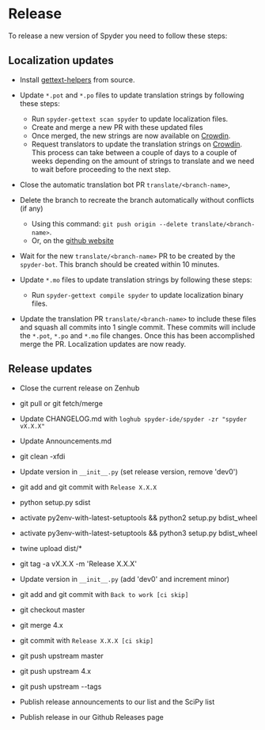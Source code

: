 # Release

To release a new version of Spyder you need to follow these steps:

## Localization updates

* Install [gettext-helpers](https://github.com/spyder-ide/gettext-helpers) from source.

* Update `*.pot` and `*.po` files to update translation strings by following these steps:
  * Run `spyder-gettext scan spyder` to update localization files.
  * Create and merge a new PR with these updated files
  * Once merged, the new strings are now available on [Crowdin](https://crowdin.com/project/spyder).
  * Request translators to update the translation strings on [Crowdin](https://crowdin.com/project/spyder). This process can take between a couple of days to a couple of weeks depending on the amount of strings to translate and we need to wait before proceeding to the next step.

* Close the automatic translation bot PR `translate/<branch-name>`,
* Delete the branch to recreate the branch automatically without conflicts (if any)
  * Using this command: `git push origin --delete translate/<branch-name>`.
  * Or, on the [github website](https://github.com/spyder-ide/spyder/branches)

* Wait for the new `translate/<branch-name>` PR to be created by the `spyder-bot`. This branch should be created within 10 minutes.

* Update `*.mo` files to update translation strings by following these steps:

  * Run `spyder-gettext compile spyder` to update localization binary files.

* Update the translation PR `translate/<branch-name>` to include these files and squash all commits into 1 single commit. These commits will include the `*.pot`, `*.po` and `*.mo` file changes. Once this has been accomplished merge the PR. Localization updates are now ready.

## Release updates

* Close the current release on Zenhub

* git pull or git fetch/merge

* Update CHANGELOG.md with `loghub spyder-ide/spyder -zr "spyder vX.X.X"`

* Update Announcements.md

* git clean -xfdi

* Update version in `__init__.py` (set release version, remove 'dev0')

* git add and git commit with `Release X.X.X`

* python setup.py sdist

* activate py2env-with-latest-setuptools && python2 setup.py bdist_wheel

* activate py3env-with-latest-setuptools && python3 setup.py bdist_wheel

* twine upload dist/*

* git tag -a vX.X.X -m 'Release X.X.X'

* Update version in `__init__.py` (add 'dev0' and increment minor)

* git add and git commit with `Back to work [ci skip]`

* git checkout master

* git merge 4.x

* git commit with `Release X.X.X [ci skip]`

* git push upstream master

* git push upstream 4.x

* git push upstream --tags

* Publish release announcements to our list and the SciPy list

* Publish release in our Github Releases page
